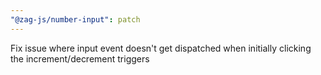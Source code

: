 ```yaml
---
"@zag-js/number-input": patch
---
```


Fix issue where input event doesn't get dispatched when initially clicking the increment/decrement triggers
